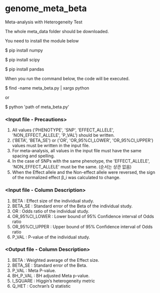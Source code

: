 # genome_meta_beta
Meta-analysis with Heterogeneity Test

The whole meta_data folder should be downloaded.

You need to install the module below

$ pip install numpy

$ pip install scipy

$ pip install pandas

When you run the command below, the code will be executed.

$ find -name meta_beta.py | xargs python

or

$ python 'path of meta_beta.py'

### <Input file - Precautions>
1. All values ('PHENOTYPE', 'SNP', 'EFFECT_ALLELE', 'NON_EFFECT_ALLELE', 'P_VAL') should be written.
2. ('BETA', 'BETA_SE') or ('OR', 'OR_95%CI_LOWER', 'OR_95%CI_UPPER') values must be written in the input file.
3. For meta-analysis, all values in the input file must have the same spacing and spelling.
4. In the case of SNPs with the same phenotype, the 'EFFECT_ALLELE', 'NON_EFFECT_ALLELE' must be the same. (순서는 상관 없음)
5. When the Effect allele and the Non-effect allele were reversed, the sign of the normalized effect β_i was calculated to change.

### <Input file - Column Description>
1. BETA : Effect size of the individual study.
2. BETA_SE : Standard error of the Beta of the individual study.
3. OR : Odds ratio of the individual study.
4. OR_95%CI_LOWER : Lower bound of 95% Confidence interval of Odds ratio
5. OR_95%CI_UPPER : Upper bound of 95% Confidence interval of Odds ratio  
6. P_VAL : P-value of the individual study.

### <Output file - Column Description>
1. BETA : Weighted average of the Effect size.
2. BETA_SE : Standard error of the Beta.
3. P_VAL : Meta P-value.
4. BH_P_VAL : BH adjusted Meta p-value.
5. I_SQUARE : Higgin’s heterogeneity metric
6. Q_HET : Cochran’s Q statistic
